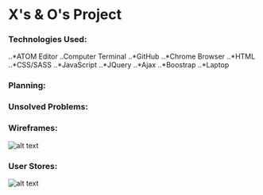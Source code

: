# X's & O's Project

### Technologies Used:
..*ATOM Editor
..Computer Terminal
..*GitHub
..*Chrome Browser
..*HTML
..*CSS/SASS
..*JavaScript
..*JQuery
..*Ajax
..*Boostrap
..*Laptop


### Planning:


### Unsolved Problems:



### Wireframes:
![alt text](https://imgur.com/aY5vXaG)

### User Stores:
![alt text](https://imgur.com/chlJuRz)
